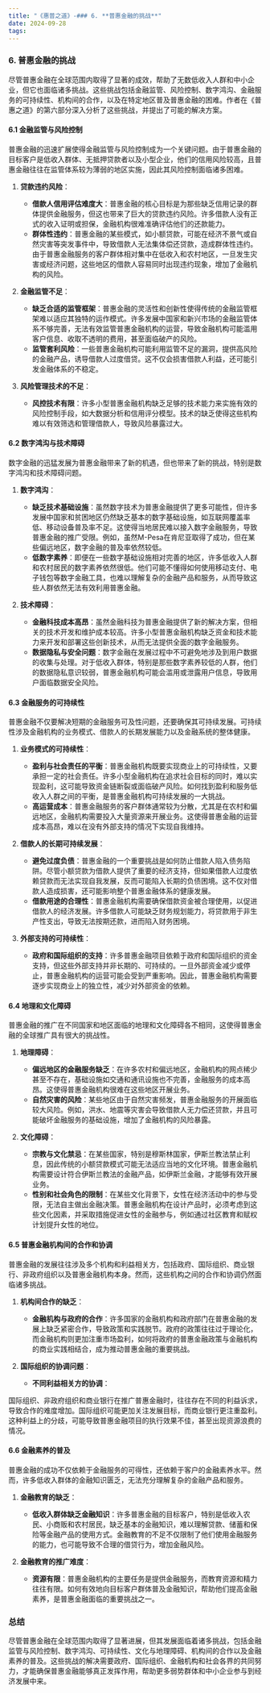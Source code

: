```yaml
---
title: "《惠普之道》-### 6. **普惠金融的挑战**"
date: 2024-09-28
tags: 
---
```

### 6. **普惠金融的挑战**

尽管普惠金融在全球范围内取得了显著的成效，帮助了无数低收入人群和中小企业，但它也面临诸多挑战。这些挑战包括金融监管、风险控制、数字鸿沟、金融服务的可持续性、机构间的合作，以及在特定地区普及普惠金融的困难。作者在《普惠之道》的第六部分深入分析了这些挑战，并提出了可能的解决方案。

#### 6.1 **金融监管与风险控制**

普惠金融的迅速扩展使得金融监管与风险控制成为一个关键问题。由于普惠金融的目标客户是低收入群体、无抵押贷款者以及小型企业，他们的信用风险较高，且普惠金融往往在监管体系较为薄弱的地区实施，因此其风险控制面临诸多困难。

1. **贷款违约风险**：
   - **借款人信用评估难度大**：普惠金融的核心目标是为那些缺乏信用记录的群体提供金融服务，但这也带来了巨大的贷款违约风险。许多借款人没有正式的收入证明或担保，金融机构很难准确评估他们的还款能力。
   - **群体性违约**：普惠金融的某些模式，如小额贷款，可能在经济不景气或自然灾害等突发事件中，导致借款人无法集体偿还贷款，造成群体性违约。由于普惠金融服务的客户群体相对集中在低收入和农村地区，一旦发生灾害或经济问题，这些地区的借款人容易同时出现违约现象，增加了金融机构的风险。

2. **金融监管不足**：
   - **缺乏合适的监管框架**：普惠金融的灵活性和创新性使得传统的金融监管框架难以适应其独特的运作模式。许多发展中国家和新兴市场的金融监管体系不够完善，无法有效监管普惠金融机构的运营，导致金融机构可能滥用客户信息、收取不透明的费用，甚至面临破产的风险。
   - **监管套利风险**：一些普惠金融机构可能利用监管不足的漏洞，提供高风险的金融产品，诱导借款人过度借贷。这不仅会损害借款人利益，还可能引发金融体系的不稳定。

3. **风险管理技术的不足**：
   - **风控技术有限**：许多小型普惠金融机构缺乏足够的技术能力来实施有效的风险控制手段，如大数据分析和信用评分模型。技术的缺乏使得这些机构难以有效筛选和管理借款人，导致风险暴露过大。

#### 6.2 **数字鸿沟与技术障碍**

数字金融的迅猛发展为普惠金融带来了新的机遇，但也带来了新的挑战，特别是数字鸿沟和技术障碍问题。

1. **数字鸿沟**：
   - **缺乏技术基础设施**：虽然数字技术为普惠金融提供了更多可能性，但许多发展中国家和贫困地区仍然缺乏基本的数字基础设施，如互联网覆盖率低、移动设备普及率不足。这使得当地居民难以接入数字金融服务，导致普惠金融的推广受限。例如，虽然M-Pesa在肯尼亚取得了成功，但在某些偏远地区，数字金融的普及率依然较低。
   - **低数字素养**：即便在一些数字基础设施相对完善的地区，许多低收入人群和农村居民的数字素养依然很低。他们可能不懂得如何使用移动支付、电子钱包等数字金融工具，也难以理解复杂的金融产品和服务，从而导致这些人群依然无法有效利用普惠金融。

2. **技术障碍**：
   - **金融科技成本高昂**：虽然金融科技为普惠金融提供了新的解决方案，但相关的技术开发和维护成本较高。许多小型普惠金融机构缺乏资金和技术能力来开发和部署这些创新技术，从而无法提供全面的数字金融服务。
   - **数据隐私与安全问题**：数字金融在发展过程中不可避免地涉及到用户数据的收集与处理。对于低收入群体，特别是那些数字素养较低的人群，他们的数据隐私意识较弱，普惠金融机构可能会滥用或泄露用户信息，导致用户面临数据安全风险。

#### 6.3 **金融服务的可持续性**

普惠金融不仅要解决短期的金融服务可及性问题，还要确保其可持续发展。可持续性涉及金融机构的业务模式、借款人的长期发展能力以及金融系统的整体健康。

1. **业务模式的可持续性**：
   - **盈利与社会责任的平衡**：普惠金融机构既要实现商业上的可持续性，又要承担一定的社会责任。许多小型金融机构在追求社会目标的同时，难以实现盈利，这可能导致资金链断裂或面临破产风险。如何找到盈利和服务低收入人群之间的平衡，是普惠金融机构可持续发展的一大挑战。
   - **高运营成本**：普惠金融服务的客户群体通常较为分散，尤其是在农村和偏远地区，金融机构需要投入大量资源来开展业务。这使得普惠金融的运营成本高昂，难以在没有外部支持的情况下实现自我维持。

2. **借款人的长期可持续发展**：
   - **避免过度负债**：普惠金融的一个重要挑战是如何防止借款人陷入债务陷阱。尽管小额贷款为借款人提供了重要的经济支持，但如果借款人过度依赖贷款而无法实现自我发展，反而可能陷入长期的负债困境。这不仅对借款人造成损害，还可能影响整个普惠金融体系的健康发展。
   - **借款用途的合理性**：普惠金融机构需要确保借款资金被合理使用，以促进借款人的经济发展。许多借款人可能缺乏财务规划能力，将贷款用于非生产性支出，导致无法按期还款，进而陷入财务困境。

3. **外部支持的可持续性**：
   - **政府和国际组织的支持**：许多普惠金融项目依赖于政府和国际组织的资金支持，但这些外部支持并非长期的、可持续的。一旦外部资金减少或停止，普惠金融机构的运营可能会受到严重影响。因此，普惠金融机构需要逐步实现商业上的独立性，减少对外部资金的依赖。

#### 6.4 **地理和文化障碍**

普惠金融的推广在不同国家和地区面临的地理和文化障碍各不相同，这使得普惠金融的全球推广具有很大的挑战性。

1. **地理障碍**：
   - **偏远地区的金融服务缺乏**：在许多农村和偏远地区，金融机构的网点稀少甚至不存在，基础设施如交通和通讯设施也不完善，金融服务的成本高昂。这使得普惠金融机构很难在这些地区开展业务。
   - **自然灾害的风险**：某些地区由于自然灾害频发，普惠金融服务的开展面临较大风险。例如，洪水、地震等灾害会导致借款人无力偿还贷款，并且可能破坏金融服务的基础设施，增加了金融机构的风险暴露。

2. **文化障碍**：
   - **宗教与文化禁忌**：在某些国家，特别是穆斯林国家，伊斯兰教法禁止利息，因此传统的小额贷款模式可能无法适应当地的文化环境。普惠金融机构需要设计符合伊斯兰教法的金融产品，如伊斯兰金融，才能够有效开展业务。
   - **性别和社会角色的限制**：在某些文化背景下，女性在经济活动中的参与受限，无法自主做出金融决策。普惠金融机构在设计产品时，必须考虑到这些文化因素，并采取措施促进女性的金融参与，例如通过社区教育和赋权计划提升女性的地位。

#### 6.5 **普惠金融机构间的合作和协调**

普惠金融的发展往往涉及多个机构和利益相关方，包括政府、国际组织、商业银行、非政府组织以及普惠金融机构本身。然而，这些机构之间的合作和协调仍然面临诸多挑战。

1. **机构间合作的缺乏**：
   - **金融机构与政府的合作**：许多国家的金融机构和政府部门在普惠金融的发展上缺乏紧密合作，导致政策和实践脱节。政府的政策往往过于理论化，而金融机构则更加注重市场盈利，如何将政府的普惠金融政策与金融机构的商业实践相结合，成为推动普惠金融的重要挑战。
   
2. **国际组织的协调问题**：
   - **不同利益相关方的协调**：

国际组织、非政府组织和商业银行在推广普惠金融时，往往存在不同的利益诉求，导致合作的难度增加。国际组织可能更加关注发展目标，而商业银行更注重盈利。这种利益上的分歧，可能导致普惠金融项目的执行效果不佳，甚至出现资源浪费的情况。

#### 6.6 **金融素养的普及**

普惠金融的成功不仅依赖于金融服务的可得性，还依赖于客户的金融素养水平。然而，许多低收入群体的金融知识匮乏，无法充分理解复杂的金融产品和服务。

1. **金融教育的缺乏**：
   - **低收入群体缺乏金融知识**：许多普惠金融的目标客户，特别是低收入农民、小商贩和农村居民，缺乏基本的金融知识，难以理解贷款、储蓄和保险等金融产品的使用方式。金融教育的不足不仅限制了他们使用金融服务的能力，也可能导致不合理的借贷行为，增加金融风险。
   
2. **金融教育的推广难度**：
   - **资源有限**：普惠金融机构的主要任务是提供金融服务，而教育资源和精力往往有限。如何有效地向目标客户群体普及金融知识，帮助他们提高金融素养，是普惠金融面临的重要挑战之一。

### 总结

尽管普惠金融在全球范围内取得了显著进展，但其发展面临着诸多挑战，包括金融监管与风险控制、数字鸿沟、可持续性、文化与地理障碍、机构间的合作以及金融素养的普及。这些挑战的解决需要政府、国际组织、金融机构和社会各界的共同努力，才能确保普惠金融能够真正发挥作用，帮助更多弱势群体和中小企业参与到经济发展中来。